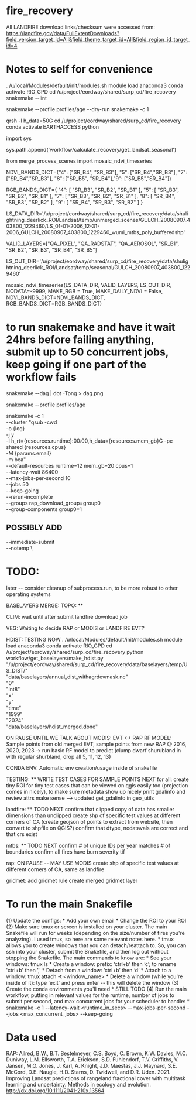 # fire_recovery

All LANDFIRE download links/checksum were accessed from: https://landfire.gov/data/FullExtentDownloads?field_version_target_id=All&field_theme_target_id=All&field_region_id_target_id=4 


# Notes to self for convenience
. /u/local/Modules/default/init/modules.sh
module load anaconda3
conda activate RIO_GPD
cd /u/project/eordway/shared/surp_cd/fire_recovery
snakemake --lint


snakemake --profile profiles/age --dry-run
snakemake -c 1

qrsh -l h_data=50G
cd /u/project/eordway/shared/surp_cd/fire_recovery
conda activate EARTHACCESS
python

import sys

sys.path.append('workflow/calculate_recovery/get_landsat_seasonal')

from merge_process_scenes import mosaic_ndvi_timeseries

NDVI_BANDS_DICT={"4": ["SR_B4", "SR_B3"], "5": ["SR_B4","SR_B3"], "7": ["SR_B4","SR_B3"], "8": ["SR_B5", "SR_B4"],"9": ["SR_B5","SR_B4"]}

RGB_BANDS_DICT={
            "4": [
                "SR_B3",
                "SR_B2",
                "SR_B1"
            ],
            "5": [
                "SR_B3",
                "SR_B2",
                "SR_B1"
            ],
            "7": [
                "SR_B3",
                "SR_B2",
                "SR_B1"
            ],
            "8": [
                "SR_B4",
                "SR_B3",
                "SR_B2"
            ],
            "9": [
                "SR_B4",
                "SR_B3",
                "SR_B2"
            ]
        }

LS_DATA_DIR='/u/project/eordway/shared/surp_cd/fire_recovery/data/shulightning_deerlick_ROI/Landsat/temp/unmerged_scenes/GULCH_20080907_403800_1229460/LS_01-01-2006_12-31-2006_GULCH_20080907_403800_1229460_wumi_mtbs_poly_bufferedshp'

VALID_LAYERS=["QA_PIXEL", "QA_RADSTAT", "QA_AEROSOL", "SR_B1", "SR_B2", "SR_B3", "SR_B4", "SR_B5"]

LS_OUT_DIR='/u/project/eordway/shared/surp_cd/fire_recovery/data/shulightning_deerlick_ROI/Landsat/temp/seasonal/GULCH_20080907_403800_1229460'

mosaic_ndvi_timeseries(LS_DATA_DIR, VALID_LAYERS, LS_OUT_DIR, NODATA=-9999, MAKE_RGB = True, MAKE_DAILY_NDVI = False, NDVI_BANDS_DICT=NDVI_BANDS_DICT, RGB_BANDS_DICT=RGB_BANDS_DICT)


# to run snakemake and have it wait 24hrs before failing anything, submit up to 50 concurrent jobs, keep going if one part of the workflow fails
snakemake --dag | dot -Tpng > dag.png

snakemake --profile profiles/age

snakemake -c 1 \
--cluster "qsub -cwd \
             -o {log} \
             -j y \
             -l h_rt={resources.runtime}:00:00,h_data={resources.mem_gb}G -pe shared {resources.cpus} \
             -M {params.email} \
             -m bea" \
--default-resources runtime=12 mem_gb=20 cpus=1 \
--latency-wait 86400 \
--max-jobs-per-second 10 \
--jobs 50 \
--keep-going \
--rerun-incomplete \
--groups rap_download_group=group0 \
--group-components group0=1

## POSSIBLY ADD
--immediate-submit \
--notemp \

# TODO:
later -- consider cleanup of subprocess.run, to be more robust to other operating systems


BASELAYERS MERGE:
TOPO: **

CLIM: wait until after submit landfire download job

VEG: Waiting to decide RAP or MODIS or LANDFIRE EVT?

HDIST: TESTING NOW
. /u/local/Modules/default/init/modules.sh
module load anaconda3
conda activate RIO_GPD
cd /u/project/eordway/shared/surp_cd/fire_recovery
python workflow/get_baselayers/make_hdist.py \
    "/u/project/eordway/shared/surp_cd/fire_recovery/data/baselayers/temp/US_DIST/" \
    "data/baselayers/annual_dist_withagrdevmask.nc" \
    "0" \
    "int8" \
    "x" \
    "y" \
    "time" \
    "1999" \
    "2024" \
    "data/baselayers/hdist_merged.done"



ON PAUSE UNTIL WE TALK ABOUT MODIS: EVT <-> RAP RF MODEL:
Sample points from old merged EVT, sample points from new RAP @ 2016, 2020, 2023 -> run basic RF model to predict (clump dwarf shurubland in with regular shurbland, drop all 5, 11, 12, 13)


CONDA ENV:
Automatic env creation/usage inside of snakefile


TESTING: ** WRITE TEST CASES FOR SAMPLE POINTS NEXT
for all: 
create tiny ROI for tiny test cases that can be viewed on qgis easily too (projection comes in nicely), to make sure metadata show up nicely
print gdalinfo and review attrs make sense --> updated get_gdalinfo in geo_utils

landfire: ** TODO NEXT
confirm that clipped copy of data has smaller dimensions than unclipped
create shp of specific test values at different corners of CA (create geojson of points to extract from website, then convert to shpfile on QGIS?)
confirm that dtype, nodatavals are correct and that crs exist

mtbs: ** TODO NEXT
confirm # of unique IDs per year matches # of boundaries
confirm all fires have burn severity tif

rap: ON PAUSE -- MAY USE MODIS
create shp of specific test values at different corners of CA, same as landfire

gridmet:
add gridmet rule
create merged gridmet layer


# To run the main Snakefile
(1) Update the configs:
    * Add your own email
    * Change the ROI to your ROI
(2) Make sure tmux or screen is installed on your cluster. The main Snakefile will run for weeks (depending on the size/number of fires you're analyzing). I used tmux, so here are some relevant notes here.
    * tmux allows you to create windows that you can detach/reattach to. So, you can ssh into your cluster, submit the Snakefile, and then log out without stopping the Snakefile. The main commands to know are:
        * See your windows: tmux ls
        * Create a window:  prefix: ‘ctrl+b’ then ‘c’; to rename 'ctrl+b' then ','
        * Detach from a window: ‘ctrl+b’ then ‘d’
        * Attach to a window: tmux attach -t <window_name>
        * Delete a window (while you're inside of it): type 'exit' and press enter -- this will delete the window
(3) Create the conda environments you'll need 
    * STILL TODO
(4) Run the main workflow, putting in relevant values for the runtime, number of jobs to submit per second, and max concurrent jobs for your scheduler to handle:
    * snakemake -c 1 --latency-wait <runtime_in_secs> --max-jobs-per-second <n> --jobs <max_concurrent_jobs> --keep-going


# Data used
RAP: Allred, B.W., B.T. Bestelmeyer, C.S. Boyd, C. Brown, K.W. Davies, M.C. Duniway,
L.M. Ellsworth, T.A. Erickson, S.D. Fuhlendorf, T.V. Griffiths, V. Jansen, M.O.
Jones, J. Karl, A. Knight, J.D. Maestas, J.J. Maynard, S.E. McCord, D.E. Naugle,
H.D. Starns, D. Twidwell, and D.R. Uden. 2021. Improving Landsat predictions of
rangeland fractional cover with multitask learning and uncertainty. Methods in
ecology and evolution. http://dx.doi.org/10.1111/2041-210x.13564